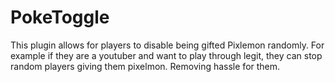 # PokeToggle

This plugin allows for players to disable being gifted Pixlemon randomly.
For example if they are a youtuber and want to play through legit, they can stop random players giving them pixelmon. Removing hassle for them.
